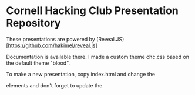 # Cornell Hacking Club Presentation Repository

These presentations are powered by (Reveal.JS)[https://github.com/hakimel/reveal.js]

Documentation is available there. I made a custom theme chc.css based on the default theme "blood".

To make a new presentation, copy index.html and change the <section> elements and don't forget to update the <title>.

## TODO: 

1. Define a structure so multiple presentations can be hosted in this Repo
2. Consider finding our Orator STD font in a webfont
3. Update the index with a feature reference
4. Replace index with a directory that links to all our presentations
